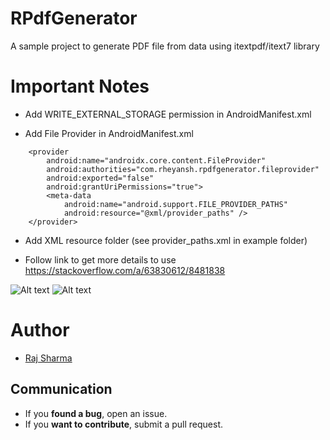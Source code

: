 # RPdfGenerator
A sample project to generate PDF file from data using itextpdf/itext7 library

# Important Notes

* Add WRITE_EXTERNAL_STORAGE permission in AndroidManifest.xml

    <uses-permission android:name="android.permission.WRITE_EXTERNAL_STORAGE" />

* Add File Provider in AndroidManifest.xml
<!-- File Provider -->
        <provider
            android:name="androidx.core.content.FileProvider"
            android:authorities="com.rheyansh.rpdfgenerator.fileprovider"
            android:exported="false"
            android:grantUriPermissions="true">
            <meta-data
                android:name="android.support.FILE_PROVIDER_PATHS"
                android:resource="@xml/provider_paths" />
        </provider>

* Add XML resource folder (see provider_paths.xml in example folder)

<!-- external_files -->
<?xml version="1.0" encoding="utf-8"?>
<paths>
    <external-path name="external_files" path="."/>
</paths>

* Follow link to get more details to use
 https://stackoverflow.com/a/63830612/8481838

![Alt text](https://github.com/rheyansh/RPdfGenerator/blob/master/Screenshots/4.gif)
![Alt text](https://github.com/rheyansh/RPdfGenerator/blob/master/Screenshots/3.png)
 
 
# Author   

* [Raj Sharma](https://github.com/rheyansh)

## Communication

* If you **found a bug**, open an issue.
* If you **want to contribute**, submit a pull request.
